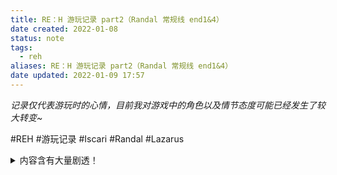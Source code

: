 ```yaml
---
title: RE：H 游玩记录 part2（Randal 常规线 end1&4）
date created: 2022-01-08
status: note
tags:
  - reh
aliases: RE：H 游玩记录 part2（Randal 常规线 end1&4）
date updated: 2022-01-09 17:57
---
```


_记录仅代表游玩时的心情，目前我对游戏中的角色以及情节态度可能已经发生了较大转变~_

#REH #游玩记录 #Iscari #Randal #Lazarus

<details> <summary> 内容含有大量剧透！
</summary>

## Randal - end1（MC 是 Iscari）

有点想把 Heath 的 S E 放到 Randal 后面了，大概看了下 steam 上 Randal 线攻略选项，他的 SE 不仅全部要选红色选项，好像还要彻底做一个 Mavvar（从头到尾粗暴说话），不知道是不是因为只有假设 Ash 是个天生的 Mavvar 才会产生对 Randal 的盲目崇拜的缘故（大概知道他 SE 是 Randal 痛苦发现 Ash 和他的其他崇拜者没有本质区别，其他就不清楚了）……
让我去凶 Heath 凶 Markus 对所有人都无比粗鲁实在是很难受！可能会成为我最没有代入感的一条线!（btw，好多人吐槽 Randal 线当他兄弟一路走下来很流畅，恋人则好像是强行在做）

跟着 [这个指南](https://steamcommunity.com/sharedfiles/filedetails/?id=1874320389) 走Randal线~解锁了一个成就“你有权利保持沉默……”XD，如果我一直保持沉默他会一直不理我吗哈哈哈哈哈？

如果说 Heath 是可攻略角色里最容易失控的，那 Randal 大概是领袖里最容易失控的，不是说他不理智，他的脑子是清醒的，但是他没办法让自己按照他脑子里真实的想法行动，他就像灵魂和肉体分裂了一样，不论灵魂感到多么煎熬，肉体都在违背灵魂的意愿失控地向无序冲去。

即便不玩他的线路也能看出来，announcement 后筹划第二天怎么行动时，他给我的感觉最不稳定。

![MC 真好看，就是好像和 Randal 没在一个图层里。](https://cobaltkiss.blue/media/6bb7d227d327d53e90c2cfd47dfa43f0a764c7ba2d0ad487c3a2a989ccf24b4c.PNG)

爬到酒店高层窗户外就是来约我的？！Randal 线简直就是动作片和浪漫电影的结合 XD

看着 Randal 坐在旁边、坐在夜空下，楼下闪闪发亮的 rockstar 沉浸在自己的表演中，吉他伴奏的 BGM 不断持续着，不知道什么时候就没动鼠标，沉浸在了自己的思考中。

哦见到 Randal 就被大力拥抱了，太治愈了！（幸亏按照自己想法选的没按指南！

> happy American bubble"seems like hell!!!

我：可以再抱一下吗？
Randal：我是你的私人泰迪熊吗（XD）？

Jack 感觉不太对啊……（希望不是我多疑
_（n 周目回来的我：你的怀疑从来都正好相反，看人眼光不行啊！）_

we will make Lazarus mad to get killed for common end i..,

> Shoot at them.

What the hell are you talking about? You just murdered someone!
That's insane. Saorise wouldn't turn a serial killer.
You can't compare yourself to those people.
...
Why are you so intend on getting power?
No, I don't. Who's Andrei?
All I want is getting out of here. I'll leave you in peace.
Fight back! Keep fighting!
YOU ARE DEAD !!!

我为啥要打一个死掉的结局？这不是任何其他结局的开启条件吧？
再慢速看一遍被追杀过程中 lazarus 的立绘我又会梦到他的脸的！

diplomatic 指数爆表了。

> next night: you can visit 1 out of 3 places – Devious S&M club tucked away somewhere dark.

Aww...i would've liked to see it, but...life's a bi.tch.

XD，指南作者好可爱，但游戏制作者就是不给我们看！TAT

我现在玩得好开心，越开心越不敢想象这种焦灼的情况下我 announcement 说要支持 Iscari 会变成怎样的惨剧……Randal 完全没有让我想要抱怨的地方，呜呜……

Markus：不要相信任何人
MC：不要相信我

这男人……哎，他主动提起这个事情了。
怎么办，我好像真的被他吸引住了

为什么 Randal 在海边这个图给我强烈的 deja vu？

……如果我这次不打算和他站在一起，我绝不可能选择这个选项，这是最残忍的欺骗：

> But I'm on your side, Randal.

### 不仅限于 Randal 线的一些想法

其实我感觉所谓的 special ending 啊，正是因为有开启前提条件并被醒目标识了，才会给玩家一种“这是不是一个 happy true ending”的错觉，这是我觉得作者特别残忍的地方，角色待遇有差别又放大了这种残忍。
就像，Randal 线（我还不太清楚 Heath 那边红色选项都是什么样子）强行要我扮演一个与我性格完全不同的人，那个人，不是有能力 handle 好多事有自己想法的 MC，那是另一个人，一个天生狂热的 Mavvar，是为了演绎一场悲剧而被安排在剧本中的角色，同时 Randal 则成了悲剧的主角。我不知道到时我要怎么鼓起勇气玩那个路线……（但为了 Markus 特殊 end 不得不这么做，突然开始怀疑作者故意这样让人不适（第一次对作者产生敌意，不是因为其他原因））

如果这些 special ending 被设置为普通结局中的一个就好了，有全结局成就需求的人自然会去玩，也有可能有人自然地玩出来，或许这样游戏好评还会多一些，这些“special ending”不再是令人抱着期待走向绝望的 endings，而是游戏中令人印象深刻的 endings。

目前的安排，尽管我非常喜欢这游戏，我甚至也并不期待什么好结局，我认为作者非常有想法非常有才华，但我还是很讨厌她的“自私”。这里的“自私”是说，她用她的才华让我喜欢上一个个角色，逼着我看角色堕落到深渊，之后让我看最后一个角色的为数不多的开放式（好）结局；这最后一个角色，凝聚着作者的思考，这样的剧情顺序安排，是因为这样作者才能最大限度表达她想要通过这游戏传达的核心思考。于是 Markus 就是作者思考的代言人，而另外两个角色——Heath 和 Randal，就像是为了作者竭尽全力的个人表达而牺牲掉的棋子。在一个恋爱文字游戏里，我感觉这对角色太残忍，对玩家太残忍了。（颗说作者反社会真的不过分）

我不知道几天后玩 Markus 线我会不会为他着迷，会不会在看完所有线路后对游戏评价有所改变，说不定，我会忘记我今日的愤怒和难过……但至少允许今晚我为 Heath 和 Randal 感到难过和不公，我认为他们——以及与他们相似的、处在类似困境的人，能够找到出路，能够得到更好的命运的安排。

_——继续_

md 的 Randal 正要说重要的事谁 tm 打断我们？！

哈哈他（Randal）跟我一样冒火了……我越来越沉浸在剧情里，也越来越恨作者了。（我庆幸自己多少了解点这游戏剧情大概发展，没有直接莽上来玩，同情 2019 年游戏刚发售就买来玩的小伙伴。

……如果我不与他站在一起，我绝对不可能说：

> …I want to be something more than friends, Randal.

我怎么觉得 Heath 线都没让我觉得这么绝望？
今晚先到这里。

听完了 lazarus 的故事，完全没想到他曾经是歌星，但想到故事发生在 Hollywood，好像也不奇怪了。
突然觉得他没有之前那么骇人了，他也曾是人，现在是否还是人我不清楚，但他仍旧是人类社会的创造出的结果。
同时也对 Markus 更好奇了（但我知道为什么他之前谈到 Lazarus 时态度暧昧，希望我注意下那个人了），到目前为止还是觉得 Markus 非常作者。

被袭击后找 Randal 被大力拥抱了！（走 Heath 路线则会被 Heath 拥抱）
（btw 如果走 Markus 路线他会拥抱我吗，突然不确定了。和 Randal 做朋友非常舒服，到目前为止没啥不协调的地方……

> No kidding, I still have nightmares after seeing the Anal Armageddon 3000.

听着就像恐怖片 XD
一男一女，不是情侣，一起去情趣用品店也好奇怪啊哈哈哈哈（虽然我知道是去见 Markus 但还是好奇怪）

艹！！！！！！！！这什么选项？！

> You sure you don't mean 'wet dreams'?

Ahhhhhhhhhhhhhhhhhhhh!!!!!!!!!!
"Nah, I think you're confusing me for Heath."

(Heath: pardon me?)

边笑便准备不久后无情地选择站到其他派别那里，解锁结局。
这不是我的选择，是作者逼我的 orz。

学到了一堆黄色笑话。

Hellraiser……没记错的话 Heath 也推荐过这个电影，动作片来着？

> politics don't matter anymore...I just want to be with my friend, no matter what happens.

我正想着这男人真是各种让我感到揪心愧疚，脑子里突然又蹦出马老师的话：
谁也不要信。_（n 周目回来的我：……）_

（end1 Randal 死亡）
什么？
太讽刺了
狂热的组织，Randal 无法控制，我，我宁可他来骂我说我背叛了他，宁可他一辈子冷脸对我，也不想他渴望来到我身边被他身边的人杀掉。
这是我玩过的最绝望的结局（目前
一个人或者几个人还能保持理智，人太多就会变成疯子群体或傻子群体，真是没错，真是讽刺。

只要我不支持 Randal，不管站在 Saorise 还是 Andrei 那边，Randal 都会死是吗？不想打 Andrei 那边的结局了，反正也不是特殊结局需要的条件……
我这次是站在 Saorise 这边，她在 Randal 来电话时很开心，告诉我他的死讯时也非常痛苦，而且最终所有人都把矛头指向她了，明明她既没有杀 Randal，也没有规定多么严苛的规则。
……不打高 rep 的 Gol 线了吧，那两个结局有什么特别的地方在吗？Randal 和 Andrei 似乎有别的恩怨，但我感觉那都不重要了。
我甚至没有 romance with Randal，我只是做他的朋友，我真是不值得他这样对我，他太孤独了。

我没想到他居然真的毫无其他心思的打电话和解，只是为了和 MC 在一起？！（一激动刚刚都写成“我”了）战前他说他再也无法忍受一个人，而 MC 只是一个朋友，不是恋人，他依旧如此渴望一个真正愿意听他说话的人，而不是一个狂热分子。我以为他能有足够的理智不带私人感情地做领袖，但他的孤独超越我的想象，他对 MC 的重视超过我的想象……我知道他很难在自己的手下面前展露真实但，我怎么都没想到他会在 normal end 里被自己的手下枪杀！
但，可能这才说的通，这的确是狂热的组织会做出的事，但还是觉得无法相信。Saorise 来找我时我知道他可能死了但我没想到是……

_（n 周目回来的我：突然想到，Iscari 和 Mavvar 关系那么差，Iscari 的 MC 却努力和 Mavvar 关系处得很好并且和 Randal 成为了挚友/恋人，end1，在忽略 true end 的前提下，真的就像一部纯粹的带有浪漫气息的悲剧，有欢笑，有冒险，有暧昧，有悲伤）_

## Randal - end4（MC 还是 Iscari）

load 回去，在海滩边亲吻了 Randal，感觉像是做梦一样，一点真实感都没有，好想哭。

他说 MC 要知道自己现在在做什么，我们知道。
这次死也会站在你身边，就算你依旧被狂热吞噬，依旧有一个人陪在你身边。
（突然无法想象特别结局的 Randal，我有种非常糟糕的预想，MC 到时会脱离我的控制）
_（n 周目回来的我：你 tm 果然又猜反了）_

其实本质上，他和 Heath 是相似的，在 MC 的身上寻求自己最渴望的东西，只是表达的方式非常不同，但都非常爱 MC。哈！MC 也好多次开这俩人玩笑！走两人各自的线路会发现虽然表面不合，分开是其实是担心对方的，不希望对方出事。

语言组织力崩坏，默默打到最后吧。

我一开始就是个疯言疯语的 gol，我不爱任何人也不想任何人来爱我，我就想盯着那些奇奇怪怪的异象自言自语，别来爱我，别来伤害自己！！！！！！！！

他太 tm 好了我真的没想到我会为这个长得像索尔的人这样难受！！！
这个人初见真的不是我的 type，我真的完全没想到，为什么会这样？！

恩！被亲亲抱抱好快乐，这次要留在他身边，不管之后发生啥破事都要留在身边不走了……

告诉马老师 Randal 被枪击，马老师说：

> "His power would greatly increase after his death."

更肯定当时那个枪击的人是个 Mavvar。
……
上周目最后来见我骂我的 Mavvar 说 Randal 曾经那么 beautiful……想到了 special end 的名字，开始起鸡皮疙瘩。
_（n 周目回来的我：貌似没什么联系）_

马老师，你真是黑色幽默大师。

（H Scene）我怀疑 Randal 这个海边小屋里真的有一个有隐私的地方吗？你俩在这儿跟野战没差啊。

> I wonder if you really are dirty, underneath your pretty face and your gentle little words...

我为什么突然兴奋起来了？完蛋了，太对我口味了（性癖暴露时刻）

> It's not I don't trust you...just not used to people always saying what they mean, doin' what they say they're gonna do.

我一开始也不相信，直到你上周目死掉了。

Randal 最后 CG 也……太有感觉了。
写满话语的手，凝视着镜中自己倒影的双眼……沉思的男人好有魅力……虽然知道他在想一些不快乐的事，但还是被吸引了。
结局了！
有点迷惑，这次我（终于）做了 leader，Randal 也不太需要强行扮演他不想扮演的角色了，但是他为什么还是看上去如此迷失呢？难道是太久没有防空自己，感到人生无趣了吗？
为什么最后他的吻是冰冷的？
……
现在的确很想扮演一个啥都不在乎的 Mavvar，在特别线路里搞清楚真相，就算真相将我撕裂也无所谓。_（n 周目后回来的我：有所谓！！！不要被撕裂啊！！！）_
